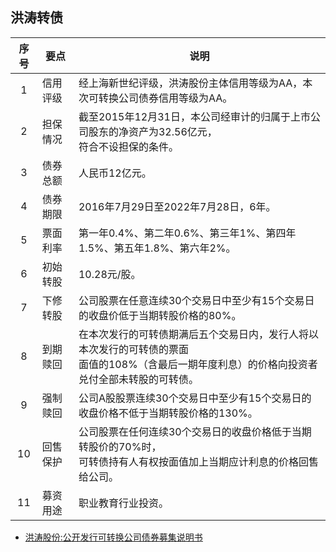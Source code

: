 ## 洪涛转债

|序号|要点|说明|
|:--:|----|----|
|1|信用评级|经上海新世纪评级，洪涛股份主体信用等级为AA，本次可转换公司债券信用等级为AA。|
|2|担保情况|截至2015年12月31日，本公司经审计的归属于上市公司股东的净资产为32.56亿元，<br>符合不设担保的条件。|
|3|债券总额|人民币12亿元。|
|4|债券期限|2016年7月29日至2022年7月28日，6年。|
|5|票面利率|第一年0.4%、第二年0.6%、第三年1%、第四年1.5%、第五年1.8%、第六年2%。|
|6|初始转股|10.28元/股。|
|7|下修转股|公司股票在任意连续30个交易日中至少有15个交易日的收盘价低于当期转股价格的80%。|
|8|到期赎回|在本次发行的可转债期满后五个交易日内，发行人将以本次发行的可转债的票面<br>面值的108%（含最后一期年度利息）的价格向投资者兑付全部未转股的可转债。|
|9|强制赎回|公司A股股票连续30个交易日中至少有15个交易日的收盘价格不低于当期转股价格的130%。|
|10|回售保护|公司股票在任何连续30个交易日的收盘价格低于当期转股价的70%时，<br>可转债持有人有权按面值加上当期应计利息的价格回售给公司。|
|11|募资用途|职业教育行业投资。|

* [洪涛股份:公开发行可转换公司债券募集说明书](http://pdf.dfcfw.com/pdf/H2_AN201607260016760773_1.pdf) 
